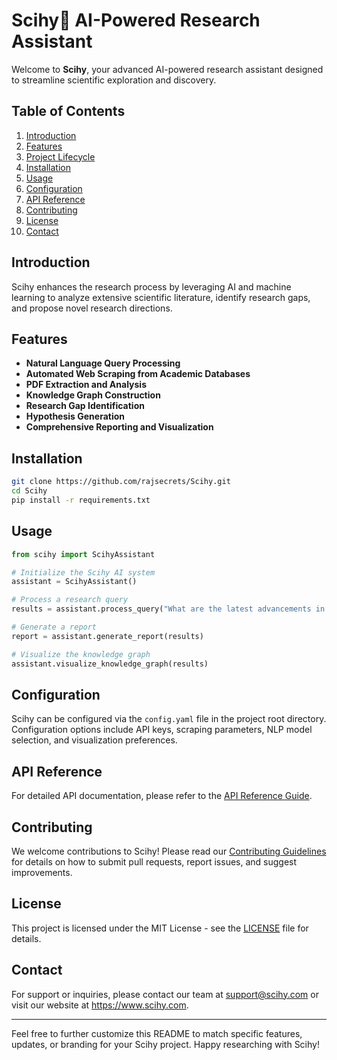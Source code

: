 # Scihy👋 AI-Powered Research Assistant

Welcome to **Scihy**, your advanced AI-powered research assistant designed to streamline scientific exploration and discovery.

## Table of Contents
1. [Introduction](#introduction)
2. [Features](#features)
3. [Project Lifecycle](project_lifecycle.md)
4. [Installation](#installation)
5. [Usage](#usage)
6. [Configuration](#configuration)
7. [API Reference](#api-reference)
8. [Contributing](#contributing)
9. [License](#license)
10. [Contact](#contact)

## Introduction

Scihy enhances the research process by leveraging AI and machine learning to analyze extensive scientific literature, identify research gaps, and propose novel research directions.

## Features

- **Natural Language Query Processing**
- **Automated Web Scraping from Academic Databases**
- **PDF Extraction and Analysis**
- **Knowledge Graph Construction**
- **Research Gap Identification**
- **Hypothesis Generation**
- **Comprehensive Reporting and Visualization**





## Installation

```bash
git clone https://github.com/rajsecrets/Scihy.git
cd Scihy
pip install -r requirements.txt
```

## Usage

```python
from scihy import ScihyAssistant

# Initialize the Scihy AI system
assistant = ScihyAssistant()

# Process a research query
results = assistant.process_query("What are the latest advancements in quantum computing?")

# Generate a report
report = assistant.generate_report(results)

# Visualize the knowledge graph
assistant.visualize_knowledge_graph(results)
```

## Configuration

Scihy can be configured via the `config.yaml` file in the project root directory. Configuration options include API keys, scraping parameters, NLP model selection, and visualization preferences.

## API Reference

For detailed API documentation, please refer to the [API Reference Guide](https://scihy.docs.com/api).

## Contributing

We welcome contributions to Scihy! Please read our [Contributing Guidelines](CONTRIBUTING.md) for details on how to submit pull requests, report issues, and suggest improvements.

## License

This project is licensed under the MIT License - see the [LICENSE](LICENSE) file for details.

## Contact

For support or inquiries, please contact our team at support@scihy.com or visit our website at https://www.scihy.com.

---

Feel free to further customize this README to match specific features, updates, or branding for your Scihy project. Happy researching with Scihy!
